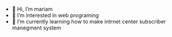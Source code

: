 - 👋 Hi, I’m mariam
- 👀 I’m interested in web programing
- 🌱 I’m currently learning how to make intrnet center subscriber manegment system

<!---
mariamhajiahmad/mariamhajiahmad is a ✨ special ✨ repository because its `README.md` (this file) appears on your GitHub profile.
You can click the Preview link to take a look at your changes.
--->
